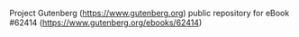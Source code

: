 Project Gutenberg (https://www.gutenberg.org) public repository for eBook #62414 (https://www.gutenberg.org/ebooks/62414)
